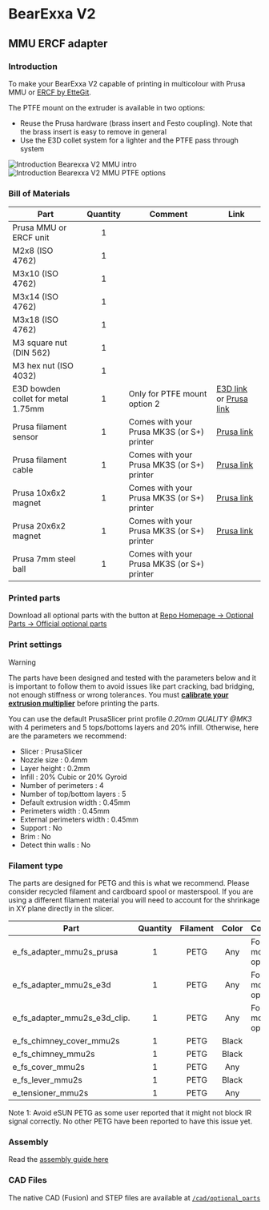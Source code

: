 # BearExxa V2

## MMU ERCF adapter


### Introduction

To make your BearExxa V2 capable of printing in multicolour with Prusa MMU or [ERCF by EtteGit](https://github.com/EtteGit/EnragedRabbitProject).

The PTFE mount on the extruder is available in two options:
  - Reuse the Prusa hardware (brass insert and Festo coupling). Note that the brass insert is easy to remove in general
  - Use the E3D collet system for a lighter and the PTFE pass through system

![Introduction Bearexxa V2 MMU intro](images/intro.jpg)
![Introduction Bearexxa V2 MMU PTFE options](images/mmu_options.jpg)


### Bill of Materials

| Part                               | Quantity | Comment | Link |
|------------------------------------|:--------:|---------|------|
| Prusa MMU or ERCF unit             |     1    |         |      |
| M2x8 (ISO 4762)                    |     1    |         |      |
| M3x10 (ISO 4762)                   |     1    |         |      |
| M3x14 (ISO 4762)                   |     1    |         |      |
| M3x18 (ISO 4762)                   |     1    |         |      |
| M3 square nut (DIN 562)            |     1    |         |      |
| M3 hex nut (ISO 4032)              |     1    |         |      |
| E3D bowden collet for metal 1.75mm |     1    | Only for PTFE mount option 2 | [E3D link](https://e3d-online.com/products/embedded-bowden-coupling-for-metal) or [Prusa link](https://www.prusa3d.com/product/heatsink-collet/) |
| Prusa filament sensor              |     1    | Comes with your Prusa MK3S (or S+) printer | [Prusa link](https://www.prusa3d.com/product/ir-filament-sensor/) |
| Prusa filament cable               |     1    | Comes with your Prusa MK3S (or S+) printer | [Prusa link](https://www.prusa3d.com/product/filament-sensor-einsy-cable/) |
| Prusa 10x6x2 magnet                |     1    | Comes with your Prusa MK3S (or S+) printer | [Prusa link](https://www.prusa3d.com/product/set-of-magnets-mk2-5s-mk3-s/) |
| Prusa 20x6x2 magnet                |     1    | Comes with your Prusa MK3S (or S+) printer | [Prusa link](https://www.prusa3d.com/product/set-of-magnets-mk2-5s-mk3-s/) |
| Prusa 7mm steel ball               |     1    | Comes with your Prusa MK3S (or S+) printer |  |


### Printed parts

Download all optional parts with the button at [Repo Homepage -> Optional Parts -> Official optional parts](/README.md#official-optional-parts)


### Print settings

> [!WARNING]
> The parts have been designed and tested with the parameters below and it is important to follow them to avoid issues like part cracking, bad bridging, not enough stiffness or wrong tolerances. You must [**calibrate your extrusion multiplier**](https://guides.bear-lab.com/Guide/Extrusion+multiplier+and+filament+diameter/8?lang=en) before printing the parts.

You can use the default PrusaSlicer print profile *0.20mm QUALITY @MK3* with 4 perimeters and 5 tops/bottoms layers and 20% infill. Otherwise, here are the parameters we recommend:

  - Slicer : PrusaSlicer
  - Nozzle size : 0.4mm
  - Layer height : 0.2mm
  - Infill : 20% Cubic or 20% Gyroid
  - Number of perimeters : 4
  - Number of top/bottom layers : 5
  - Default extrusion width : 0.45mm
  - Perimeters width : 0.45mm
  - External perimeters width : 0.45mm
  - Support : No
  - Brim : No
  - Detect thin walls : No


### Filament type

The parts are designed for PETG and this is what we recommend. Please consider recycled filament and cardboard spool or masterspool. If you are using a different filament material you will need to account for the shrinkage in XY plane directly in the slicer.

| Part                         | Quantity |    Filament    |  Color  | Comment                 |
|------------------------------|:--------:|:--------------:|:-------:|-------------------------|
| e_fs_adapter_mmu2s_prusa     |     1    |      PETG      |  Any    | For PTFE mount option 1 |
| e_fs_adapter_mmu2s_e3d       |     1    |      PETG      |  Any    | For PTFE mount option 2 |
| e_fs_adapter_mmu2s_e3d_clip. |     1    |      PETG      |  Any    | For PTFE mount option 2 |
| e_fs_chimney_cover_mmu2s     |     1    |      PETG      |  Black  |                         |
| e_fs_chimney_mmu2s           |     1    |      PETG      |  Black  |                         |
| e_fs_cover_mmu2s             |     1    |      PETG      |  Any    |                         |
| e_fs_lever_mmu2s             |     1    |      PETG      |  Black  |                         |
| e_tensioner_mmu2s            |     1    |      PETG      |  Any    |                         |

Note 1: Avoid eSUN PETG as some user reported that it might not block IR signal correctly. No other PETG have been reported to have this issue yet.


### Assembly

Read the [assembly guide here](assembly_guide/mmu_assembly_guide.pdf)


### CAD Files

The native CAD (Fusion) and STEP files are available at [`/cad/optional_parts`](/cad/optional_parts)